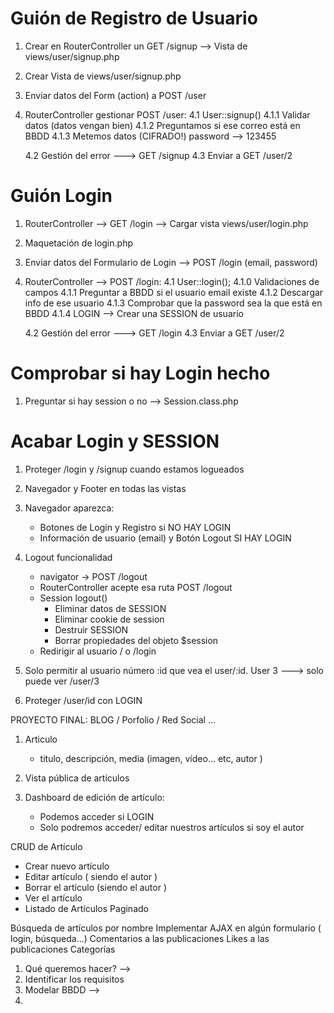 # Guión de Registro de Usuario

1. Crear en RouterController un GET /signup   --> Vista de views/user/signup.php
2. Crear Vista de views/user/signup.php
3. Enviar datos del Form (action) a POST /user
4. RouterController gestionar POST /user:
    4.1 User::signup()
        4.1.1 Validar datos (datos vengan bien)
        4.1.2 Preguntamos si ese correo está en BBDD
        4.1.3 Metemos datos (CIFRADO!) password --> 123455

    4.2 Gestión del error ---> GET /signup
    4.3 Enviar a GET /user/2



# Guión Login 
1. RouterController --> GET /login --> Cargar vista  views/user/login.php
2. Maquetación de login.php
3. Enviar datos del Formulario de Login --> POST /login (email, password)
4. RouterController --> POST /login:
    4.1 User::login(); 
        4.1.0 Validaciones de campos
        4.1.1 Preguntar a BBDD si el usuario email existe
        4.1.2 Descargar info de ese usuario
        4.1.3 Comprobar que la password sea la que está en BBDD
        4.1.4 LOGIN --> Crear una SESSION de usuario 

    4.2 Gestión del error ---> GET /login
    4.3 Enviar a GET /user/2


# Comprobar si hay Login hecho 
1. Preguntar si hay session o no --> Session.class.php



# Acabar Login y SESSION
1. Proteger /login y /signup cuando estamos logueados
2. Navegador y Footer en todas las vistas
3. Navegador aparezca:
    - Botones de Login y Registro si NO HAY LOGIN
    - Información de usuario (email) y Botón Logout SI HAY LOGIN
4. Logout funcionalidad
    - navigator -> POST /logout 
    - RouterController acepte esa ruta POST /logout
    - Session logout()
        - Eliminar datos de SESSION
        - Eliminar cookie de session
        - Destruir SESSION
        - Borrar propiedades del objeto $session
    - Redirigir al usuario / o /login
    
5. Solo permitir al usuario número :id que vea el user/:id. User 3 ---> solo puede ver /user/3
6. Proteger /user/id  con LOGIN 



PROYECTO FINAL: BLOG / Porfolio / Red Social ...
1. Articulo
    - titulo, descripción, media (imagen, vídeo... etc, autor )

2. Vista pública de artículos

3. Dashboard de edición de artículo:
    - Podemos acceder si LOGIN
    - Solo podremos acceder/ editar nuestros artículos si soy el autor

CRUD de Artículo
- Crear nuevo artículo
- Editar artículo ( siendo el autor )
- Borrar el artículo (siendo el autor )
- Ver el artículo
- Listado de Artículos Paginado

Búsqueda de artículos por nombre
Implementar AJAX en algún formulario ( login, búsqueda...)
Comentarios a las publicaciones
Likes a las publicaciones
Categorías 


1. Qué queremos hacer? --> 
2. Identificar los requisitos
3. Modelar BBDD --> 
4.  

